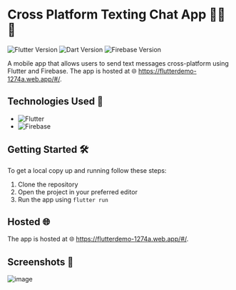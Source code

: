 # Cross Platform Texting Chat App 📱💬🌐
![Flutter Version](https://img.shields.io/badge/flutter-v3.7.1-blue?logo=flutter)
![Dart Version](https://img.shields.io/badge/dart-v2.14.2-blue?logo=dart)
![Firebase Version](https://img.shields.io/badge/firebase-v9.1.3-orange?logo=firebase)

A mobile app that allows users to send text messages cross-platform using Flutter and Firebase. The app is hosted at 🌐 https://flutterdemo-1274a.web.app/#/.


## Technologies Used 🚀

* ![Flutter](https://img.shields.io/badge/Flutter-%2302569B.svg?style=for-the-badge&logo=Flutter&logoColor=white)
* ![Firebase](https://img.shields.io/badge/firebase-%23039BE5.svg?style=for-the-badge&logo=firebase)

## Getting Started 🛠️

To get a local copy up and running follow these steps:

1. Clone the repository
2. Open the project in your preferred editor
3. Run the app using `flutter run`

## Hosted 🌐

The app is hosted at 🌐 https://flutterdemo-1274a.web.app/#/.

## Screenshots 📸

![image](https://user-images.githubusercontent.com/87107996/227769733-cc1359d2-7bf7-4112-ad83-f5131c6eb58f.png)
